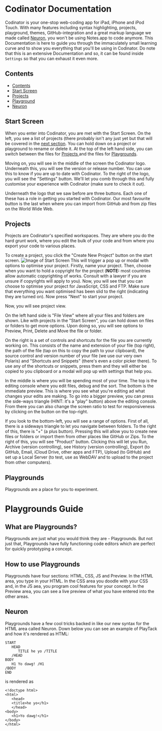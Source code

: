 Codinator Documentation
=======================

Codinator is your one-stop web-coding app for iPad, iPhone and iPod Touch. With many features including syntax highlighting, projects, playground, themes, GitHub-integration and a great markup language we made called [Neuron](#neuron), you won't be using Notes.app to code anymore. This Documentation is here to guide you through the immaculately small learning curve and to show you everything that you'll be using in Codinator. Do note that this is an extensive Documentation and so, it can be found inside `Settings` so that you can exhaust it even more.

## <a name="contents">Contents</a>
- [Contents](#contents)
- [Start Screen](#start)
- [Projects](#projects)
- [Playground](#playgrounds)
- [Neuron](#neuron)

## <a name="start">Start Screen</a>

When you enter into Codinator, you are met with the Start Screen. On the left, you see a list of projects (there probably isn't any just yet but that will be covered in the [next section](#projects). You can hold down on a project or playground to rename or delete it. At the top of the left hand side, you can switch between the files for [Projects ](#projects) and the files for [Playgrounds](#playground).

Moving on, you will see in the middle of the screen the Codinator logo. Underneath this, you will see the version or release number. You can use this to know if you are up to date with Codinator. To the right of the logo, you will see the "Settings" button. We'll let you comb through this and fully customise your experience with Codinator (make sure to check it out).

Underneath the logo that we saw before are three buttons. Each one of these has a role in getting you started with Codinator. Our most favourite button is the last when where you can import from GitHub and from zip files on the World Wide Web.

## <a name="projects">Projects</a>

Projects are Codinator's specified workspaces. They are where you do the hard grunt work, where you edit the bulk of your code and from where you export your code to various places.

To create a project, you click the "Create New Project" button on the start screen. ![Image of Start Screen](http://VWAS.ml/Codinator/docs/img/start-screen.png) This will trigger a pop up or modal with options to optimise your project. Firstly, name your project. Then, choose when you want to hold a copyright for the project (**NOTE:** most countries allow automatic copyrighting of works. Consult with a lawyer if you are unsure if copyrights will apply to you). Now, you will see that you can choose to optimise your project for JavaScript, CSS and FTP. Make sure that everything you want optimised has been slid to the right (indicating they are turned on). Now press "Next" to start your project.

Now, you will see project view.

On the left hand side is "File View" where all your files and folders are shown. Like with projects in the "Start Screen", you can hold down on files or folders to get more options. Upon doing so, you will see options to Preview, Print, Delete and Move the file or folder.

On the right is a set of controls and shortcuts for the file you are currently working on. This consists of the name and extension of your file (top right), the path of the file (tap on this to copy the path to your clipboard), the source control and version number of your file (we use our very own Polaris) and "Shortcuts and Snippets" (there's even a color picker there). To use any of the shortcuts or snippets, press them and they will either be copied to you clipboard or a modal will pop up with settings that help you.

In the middle is where you will be spending most of your time. The top is the editing console where you edit files, debug and the sort. The bottom is the immediate preview. This is where you see what you're editing ad what changes your edits are making. To go into a bigger preview, you can press the side-ways triangle (HINT: it's a "play" button) above the editing console. From there you can also change the screen ratio to test for responsiveness by clicking on the button on the top-right.

If you look to the bottom-left, you will see a range of options. First of all, there is a sideways triangle to let you navigate between folders. To the right of this, there is "+" (a plus button). Pressing this will allow you to create new files or folders or import them from other places like GitHub or Zips. To the right of this, you will see "Product" button. Clicking this will let you Run, Archive (version controlling), see History (version controlling), Export (to GitHub, Email, iCloud Drive, other apps and FTP), Upload (to GitHub) and set up a Local Server (to test, use as WebDAV and to upload to the project from other computers).

## <a name="playgrounds">Playgrounds</a>

Playgrounds are a place for you to experiment.

# Playgrounds Guide

## What are Playgrounds?
Playgrounds are just what you would think they are - Playgrounds.
But not just that, Playgrounds have fully functioning code editors which are perfect for quickly prototyping a concept.

## How to use Playgrounds
Playgrounds have four sections:
HTML, CSS, JS and Preview. In the HTML area, you type in your HTML. In the CSS area you doodle with your CSS and, in the JS aea, you program cool features for your concept. In the Preview area, you can see a live preview of what you have entered into the other areas. 

## <a name="neuron">Neuron</a>
Playgrounds have a few cool tricks backed in like our new syntax for the HTML area called Neuron. Down below you can see an example of PlayTack and how it's rendered as HTML:

```
START
   HEAD
      TITLE he yo /TITLE
   /HEAD
BODY
   H1 Yo dawg! /H1
/BODY
END
```

is rendered as

```
<!doctype html>
<html>
   <head>
   <title>he yo</h1>
   </head>
<body>
   <h1>Yo dawg!</h1>
</body>
</html>
```